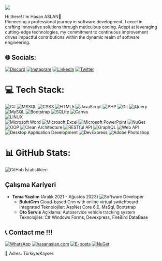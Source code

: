 
[![](https://visitcount.itsvg.in/api?id=iamnullman&icon=0&color=12)](https://visitcount.itsvg.in)

Hi there! I'm Hasan ASLAN👋<br>
Pioneering a professional journey in software development, I excel in crafting innovative solutions through meticulous coding. Adept at leveraging cutting-edge technologies, my commitment to continuous improvement drives impactful contributions within the dynamic realm of software engineering.
<br>
## 🌐 Socials:
[![Discord](https://img.shields.io/badge/Discord-%237289DA.svg?logo=discord&logoColor=white)](https://discord.gg/hasanaslan.com)
[![Instagram](https://img.shields.io/badge/Instagram-%23E4405F.svg?logo=Instagram&logoColor=white)](https://instagram.com/byhasanaslan)
[![LinkedIn](https://img.shields.io/badge/LinkedIn-%230077B5.svg?logo=linkedin&logoColor=white)](https://linkedin.com/in/hasanaslantr)
[![Twitter](https://img.shields.io/badge/Twitter-%231DA1F2.svg?logo=Twitter&logoColor=white)](https://twitter.com/_HasanAslan_)
<br>
# 💻 Tech Stack:
![C#](https://img.shields.io/badge/c%23-%23239120.svg?style=plastic&logo=c-sharp&logoColor=white)
![MSSQL](https://img.shields.io/badge/Microsoft%20SQL%20Server-CC2927?style=plastic&logo=microsoft-sql-server&logoColor=white)
![CSS3](https://img.shields.io/badge/css3-%231572B6.svg?style=plastic&logo=css3&logoColor=white) 
![HTML5](https://img.shields.io/badge/html5-%23E34F26.svg?style=plastic&logo=html5&logoColor=white)
![JavaScript](https://img.shields.io/badge/javascript-%23323330.svg?style=plastic&logo=javascript&logoColor=%23F7DF1E) 
![PHP](https://img.shields.io/badge/php-%23777BB4.svg?style=plastic&logo=php&logoColor=white) 
![Git](https://img.shields.io/badge/Git-F05032?style=plastic&logo=git&logoColor=white)
![jQuery](https://img.shields.io/badge/jquery-%230769AD.svg?style=plastic&logo=jquery&logoColor=white)  
![MySQL](https://img.shields.io/badge/mysql-%2300f.svg?style=plastic&logo=mysql&logoColor=white) 
![Bootstrap](https://img.shields.io/badge/Bootstrap-7952B3?style=plastic&logo=bootstrap&logoColor=white)
![SQLite](https://img.shields.io/badge/sqlite-%2307405e.svg?style=plastic&logo=sqlite&logoColor=white) 
![Canva](https://img.shields.io/badge/Canva-%2300C4CC.svg?style=plastic&logo=Canva&logoColor=white) 	 
![LINUX](https://img.shields.io/badge/Linux-FCC624?style=plastic&logo=linux&logoColor=black)  
![Microsoft Word](https://img.shields.io/badge/Microsoft%20Word-2B579A?style=plastic&logo=microsoft-word&logoColor=white)
![Microsoft Excel](https://img.shields.io/badge/Microsoft%20Excel-217346?style=plastic&logo=microsoft-excel&logoColor=white)
![Microsoft PowerPoint](https://img.shields.io/badge/Microsoft%20PowerPoint-B7472A?style=plastic&logo=microsoft-powerpoint&logoColor=white)
![NuGet](https://img.shields.io/badge/NuGet-004880?style=plastic&logo=nuget&logoColor=white)
![OOP](https://img.shields.io/badge/OOP-%23FF5733?style=plastic)
![Clean Architecture](https://img.shields.io/badge/Clean%20Architecture-%23333333?style=plastic)
![RESTful API](https://img.shields.io/badge/RESTful%20API-%2300BFFF?style=plastic)
![GraphQL](https://img.shields.io/badge/GraphQL-E10098?style=plastic&logo=graphql&logoColor=white)
![Web API](https://img.shields.io/badge/Web%20API-005571?style=plastic)
![Desktop Application Development](https://img.shields.io/badge/Desktop%20Application%20Development-%231F3B5E?style=plastic)
![DevExpress](https://img.shields.io/badge/DevExpress-1C4B91?style=plastic)
![Adobe Photoshop](https://img.shields.io/badge/Adobe%20Photoshop-31A8FF?style=plastic&logo=adobe-photoshop&logoColor=white)
<br>
# 📊 GitHub Stats: 
 ![GitHub İstatistikleri](https://github-readme-stats.vercel.app/api?username=hasanaslantr&show_icons=true&theme=radical) 
<br>
## Çalışma Kariyeri
- **Tema Yazılım** (Aralık 2021 - Ağustos 2023)
  ![Software Developer](https://img.shields.io/badge/Software%20Developer-%231F3B5E?style=plastic)
  - **BulutCrm** Cloud-based Crm with online virtual switchboard integrated
  Teknolojiler: AspNet Core 6.0, MsSql, Bootstrap
  - **Oto Servis**
  Açıklama: Autoservice vehicle tracking system
  Teknolojiler: C# Windows Forms, Devexpress, FireBird DataBase

 ## 📞 Contact me !!!
  [![WhatsApp](https://img.shields.io/badge/WhatsApp-25D366?style=for-the-badge&logo=whatsapp&logoColor=white)](https://api.whatsapp.com/send?phone=+905459063400)
  [![hasanaslan.com](https://img.shields.io/badge/Web%20Sitesi-4285F4?style=for-the-badge&logo=google-chrome&logoColor=white)](https://www.hasanaslan.com)
  [![E-posta](https://img.shields.io/badge/E--posta-D14836?style=for-the-badge&logo=gmail&logoColor=white)](mailto:info@hasanaslan.com)
  [![NuGet](https://img.shields.io/badge/NuGet-004880?style=plastic&logo=nuget&logoColor=white)](https://www.nuget.org/profiles/byhasanaslan)

 📍 Adres: Türkiye/Kayseri
 
 
